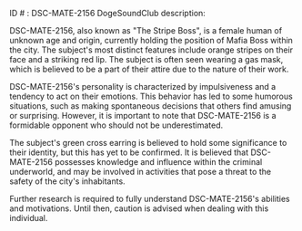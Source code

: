 ID # : DSC-MATE-2156
DogeSoundClub description:

DSC-MATE-2156, also known as "The Stripe Boss", is a female human of unknown age and origin, currently holding the position of Mafia Boss within the city. The subject's most distinct features include orange stripes on their face and a striking red lip. The subject is often seen wearing a gas mask, which is believed to be a part of their attire due to the nature of their work.

DSC-MATE-2156's personality is characterized by impulsiveness and a tendency to act on their emotions. This behavior has led to some humorous situations, such as making spontaneous decisions that others find amusing or surprising. However, it is important to note that DSC-MATE-2156 is a formidable opponent who should not be underestimated.

The subject's green cross earring is believed to hold some significance to their identity, but this has yet to be confirmed. It is believed that DSC-MATE-2156 possesses knowledge and influence within the criminal underworld, and may be involved in activities that pose a threat to the safety of the city's inhabitants.

Further research is required to fully understand DSC-MATE-2156's abilities and motivations. Until then, caution is advised when dealing with this individual.